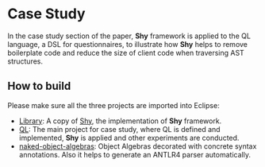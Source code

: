 # Case Study

In the case study section of the paper, __Shy__ framework is applied to the QL language, a DSL for questionnaires, to illustrate how __Shy__ helps to remove boilerplate code and reduce the size of client code when traversing AST structures.

## How to build

Please make sure all the three projects are imported into Eclipse:

- [Library](https://github.com/JasonCHU/SYBwithOA/tree/master/CaseStudy/Library): A copy of [Shy](https://github.com/JasonCHU/SYBwithOA/tree/master/Shy), the implementation of __Shy__ framework.
- [QL](https://github.com/JasonCHU/SYBwithOA/tree/master/CaseStudy/QL): The main project for case study, where QL is defined and implemented, __Shy__ is applied and other experiments are conducted. 
- [naked-object-algebras](https://github.com/JasonCHU/SYBwithOA/tree/master/CaseStudy/naked-object-algebras):  Object Algebras decorated with concrete syntax annotations. Also it helps to generate an ANTLR4 parser automatically.

